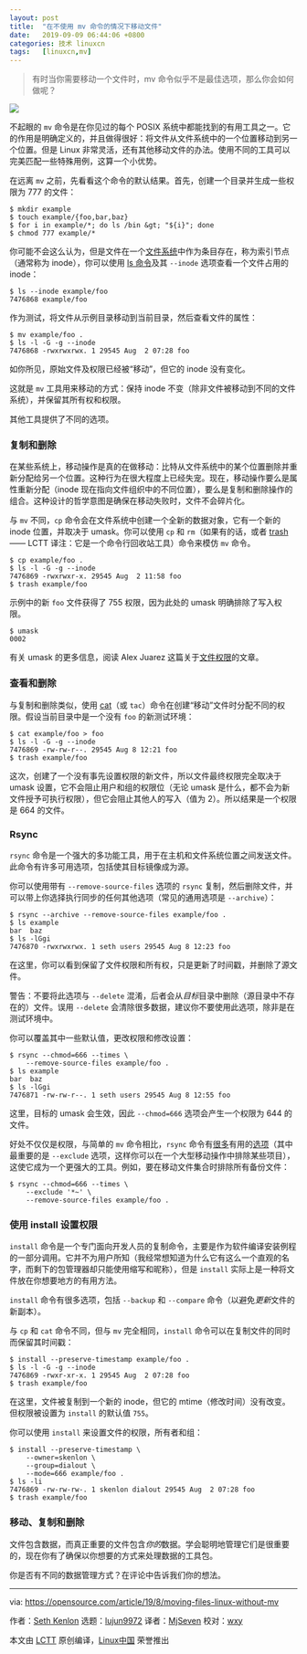 ```yaml
---
layout: post
title:	"在不使用 mv 命令的情况下移动文件"
date:	2019-09-09 06:44:06 +0800 
categories:	技术 linuxcn 
tags:	[linuxcn,mv]
---
```




> 
> 有时当你需要移动一个文件时，mv 命令似乎不是最佳选项，那么你会如何做呢？
> 
> 
> 


![](/Asserts/Images//attachment/album/201909/09/064313e02mvq28he8fk0mu.jpg)


不起眼的 `mv` 命令是在你见过的每个 POSIX 系统中都能找到的有用工具之一。它的作用是明确定义的，并且做得很好：将文件从文件系统中的一个位置移动到另一个位置。但是 Linux 非常灵活，还有其他移动文件的办法。使用不同的工具可以完美匹配一些特殊用例，这算一个小优势。


在远离 `mv` 之前，先看看这个命令的默认结果。首先，创建一个目录并生成一些权限为 777 的文件：



```
$ mkdir example
$ touch example/{foo,bar,baz}
$ for i in example/*; do ls /bin &gt; "${i}"; done
$ chmod 777 example/*
```

你可能不会这么认为，但是文件在一个[文件系统](https://opensource.com/article/18/11/partition-format-drive-linux#what-is-a-filesystem)中作为条目存在，称为索引节点（通常称为 inode），你可以使用 [ls 命令](https://opensource.com/article/19/7/master-ls-command)及其 `--inode` 选项查看一个文件占用的 inode：



```
$ ls --inode example/foo
7476868 example/foo
```

作为测试，将文件从示例目录移动到当前目录，然后查看文件的属性：



```
$ mv example/foo .
$ ls -l -G -g --inode
7476868 -rwxrwxrwx. 1 29545 Aug  2 07:28 foo
```

如你所见，原始文件及权限已经被“移动”，但它的 inode 没有变化。


这就是 `mv` 工具用来移动的方式：保持 inode 不变（除非文件被移动到不同的文件系统），并保留其所有权和权限。


其他工具提供了不同的选项。


### 复制和删除


在某些系统上，移动操作是真的在做移动：比特从文件系统中的某个位置删除并重新分配给另一个位置。这种行为在很大程度上已经失宠。现在，移动操作要么是属性重新分配（inode 现在指向文件组织中的不同位置），要么是复制和删除操作的组合。这种设计的哲学意图是确保在移动失败时，文件不会碎片化。


与 `mv` 不同，`cp` 命令会在文件系统中创建一个全新的数据对象，它有一个新的 inode 位置，并取决于 umask。你可以使用 `cp` 和 `rm`（如果有的话，或者 [trash](https://gitlab.com/trashy) —— LCTT 译注：它是一个命令行回收站工具）命令来模仿 `mv` 命令。



```
$ cp example/foo .
$ ls -l -G -g --inode
7476869 -rwxrwxr-x. 29545 Aug  2 11:58 foo
$ trash example/foo
```

示例中的新 `foo` 文件获得了 755 权限，因为此处的 umask 明确排除了写入权限。



```
$ umask
0002
```

有关 umask 的更多信息，阅读 Alex Juarez 这篇关于[文件权限](https://opensource.com/article/19/8/linux-permissions-101#umask)的文章。


### 查看和删除


与复制和删除类似，使用 [cat](https://opensource.com/article/19/2/getting-started-cat-command)（或 `tac`）命令在创建“移动”文件时分配不同的权限。假设当前目录中是一个没有 `foo` 的新测试环境：



```
$ cat example/foo > foo
$ ls -l -G -g --inode
7476869 -rw-rw-r--. 29545 Aug 8 12:21 foo
$ trash example/foo
```

这次，创建了一个没有事先设置权限的新文件，所以文件最终权限完全取决于 umask 设置，它不会阻止用户和组的权限位（无论 umask 是什么，都不会为新文件授予可执行权限），但它会阻止其他人的写入（值为 2）。所以结果是一个权限是 664 的文件。


### Rsync


`rsync` 命令是一个强大的多功能工具，用于在主机和文件系统位置之间发送文件。此命令有许多可用选项，包括使其目标镜像成为源。


你可以使用带有 `--remove-source-files` 选项的 `rsync` 复制，然后删除文件，并可以带上你选择执行同步的任何其他选项（常见的通用选项是 `--archive`）：



```
$ rsync --archive --remove-source-files example/foo .
$ ls example
bar  baz
$ ls -lGgi
7476870 -rwxrwxrwx. 1 seth users 29545 Aug 8 12:23 foo
```

在这里，你可以看到保留了文件权限和所有权，只是更新了时间戳，并删除了源文件。


警告：不要将此选项与 `--delete` 混淆，后者会从*目标*目录中删除（源目录中不存在的）文件。误用 `--delete` 会清除很多数据，建议你不要使用此选项，除非是在测试环境中。


你可以覆盖其中一些默认值，更改权限和修改设置：



```
$ rsync --chmod=666 --times \
    --remove-source-files example/foo .
$ ls example
bar  baz
$ ls -lGgi
7476871 -rw-rw-r--. 1 seth users 29545 Aug 8 12:55 foo
```

这里，目标的 umask 会生效，因此 `--chmod=666` 选项会产生一个权限为 644 的文件。


好处不仅仅是权限，与简单的 `mv` 命令相比，`rsync` 命令有[很多](https://opensource.com/article/19/5/advanced-rsync)有用的[选项](https://opensource.com/article/17/1/rsync-backup-linux)（其中最重要的是 `--exclude` 选项，这样你可以在一个大型移动操作中排除某些项目），这使它成为一个更强大的工具。例如，要在移动文件集合时排除所有备份文件：



```
$ rsync --chmod=666 --times \
    --exclude '*~' \
    --remove-source-files example/foo .
```

### 使用 install 设置权限


`install` 命令是一个专门面向开发人员的复制命令，主要是作为软件编译安装例程的一部分调用。它并不为用户所知（我经常想知道为什么它有这么一个直观的名字，而剩下的包管理器却只能使用缩写和昵称），但是 `install` 实际上是一种将文件放在你想要地方的有用方法。


`install` 命令有很多选项，包括 `--backup` 和 `--compare` 命令（以避免*更新*文件的新副本）。


与 `cp` 和 `cat` 命令不同，但与 `mv` 完全相同，`install` 命令可以在复制文件的同时而保留其时间戳：



```
$ install --preserve-timestamp example/foo .
$ ls -l -G -g --inode
7476869 -rwxr-xr-x. 1 29545 Aug  2 07:28 foo
$ trash example/foo
```

在这里，文件被复制到一个新的 inode，但它的 mtime（修改时间）没有改变。但权限被设置为 `install` 的默认值 `755`。


你可以使用 `install` 来设置文件的权限，所有者和组：



```
$ install --preserve-timestamp \
    --owner=skenlon \
    --group=dialout \
    --mode=666 example/foo .
$ ls -li
7476869 -rw-rw-rw-. 1 skenlon dialout 29545 Aug  2 07:28 foo
$ trash example/foo
```

### 移动、复制和删除


文件包含数据，而真正重要的文件包含*你的*数据。学会聪明地管理它们是很重要的，现在你有了确保以你想要的方式来处理数据的工具包。


你是否有不同的数据管理方式？在评论中告诉我们你的想法。




---


via: <https://opensource.com/article/19/8/moving-files-linux-without-mv>


作者：[Seth Kenlon](https://opensource.com/users/sethhttps://opensource.com/users/seth) 选题：[lujun9972](https://github.com/lujun9972) 译者：[MjSeven](https://github.com/MjSeven) 校对：[wxy](https://github.com/wxy)


本文由 [LCTT](https://github.com/LCTT/TranslateProject) 原创编译，[Linux中国](https://linux.cn/) 荣誉推出
